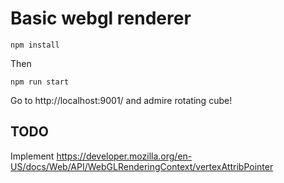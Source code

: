 # Basic webgl renderer

```npm install```

Then

```npm run start```

Go to http://localhost:9001/ and admire rotating cube!

## TODO

Implement https://developer.mozilla.org/en-US/docs/Web/API/WebGLRenderingContext/vertexAttribPointer